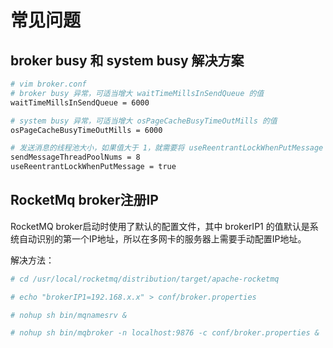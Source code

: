 # 常见问题

## broker busy 和 system busy 解决方案
```bash
# vim broker.conf
# broker busy 异常，可适当增大 waitTimeMillsInSendQueue 的值
waitTimeMillsInSendQueue = 6000

# system busy 异常，可适当增大 osPageCacheBusyTimeOutMills 的值
osPageCacheBusyTimeOutMills = 6000

# 发送消息的线程池大小，如果值大于 1，就需要将 useReentrantLockWhenPutMessage 这个属性设置为 true; 如果值等于 1，就不需要配置 useReentrantLockWhenPutMessage
sendMessageThreadPoolNums = 8
useReentrantLockWhenPutMessage = true
```

## RocketMq broker注册IP
RocketMQ broker启动时使用了默认的配置文件，其中 brokerIP1 的值默认是系统自动识别的第一个IP地址，所以在多网卡的服务器上需要手动配置IP地址。

解决方法：
```bash
# cd /usr/local/rocketmq/distribution/target/apache-rocketmq

# echo "brokerIP1=192.168.x.x" > conf/broker.properties

# nohup sh bin/mqnamesrv &

# nohup sh bin/mqbroker -n localhost:9876 -c conf/broker.properties &
```
